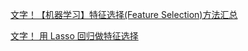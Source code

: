 [文字！【机器学习】特征选择(Feature Selection)方法汇总](https://www.toutiao.com/article/7261803595925340733/?app=news_article&timestamp=1696563090&use_new_style=1&req_id=20231006113130724B19F0E223B7DCA3E6&group_id=7261803595925340733&share_token=F5F19A8E-FE61-4A2A-AE47-828E6B3AF981&tt_from=weixin_moments&utm_source=weixin_moments&utm_medium=toutiao_ios&utm_campaign=client_share&wxshare_count=1&source=m_redirect)

[文字！ 用 Lasso 回归做特征选择 ](https://www.cnblogs.com/jpld/p/16441275.html)
